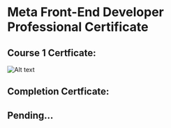 # Meta Front-End Developer Professional Certificate

## Course 1 Certficate:
![Alt text](https://s3.amazonaws.com/coursera_assets/meta_images/generated/CERTIFICATE_LANDING_PAGE/CERTIFICATE_LANDING_PAGE~JMBM5FNSLENL/CERTIFICATE_LANDING_PAGE~JMBM5FNSLENL.jpeg "a title")

## Completion Certficate:
## Pending...